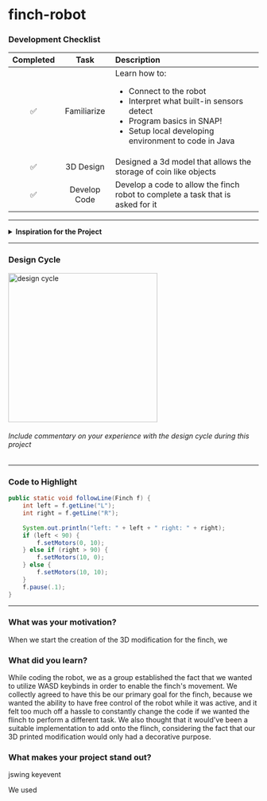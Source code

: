 # finch-robot

### Development Checklist

| Completed | Task         | Description |
|:---------:| :-----------:|:------------|
|    ✅     | Familiarize  | Learn how to: <ul><li>Connect to the robot</li><li>Interpret what built-in sensors detect</li><li>Program basics in SNAP!</li><li>Setup local developing environment to code in Java</li></ul>|
|    ✅     | 3D Design    | Designed a 3d model that allows the storage of coin like objects|
|    ✅     | Develop Code | Develop a code to allow the finch robot to complete a task that is asked for it|

---

<details>
<summary><strong>Inspiration for the Project</strong></summary>

VThe creation of afinch robot that implements the controls of an average video game; which allows for WASD keyboard inputs along with a toggle sprint system which quickens the speed of the robot's movement.
</details>

---

### Design Cycle
<img src="design_cycle.png" alt="design cycle" width="300" height="300">

###### Include commentary on your experience with the design cycle during this project

---

### Code to Highlight
```java
public static void followLine(Finch f) {
	int left = f.getLine("L");
	int right = f.getLine("R");
	
	System.out.println("left: " + left + " right: " + right);
	if (left < 90) {
		f.setMotors(0, 10);
	} else if (right > 90) {
		f.setMotors(10, 0);
	} else {
		f.setMotors(10, 10);
	}
	f.pause(.1);
}
```

---

### What was your motivation?
When we start the creation of the 3D modification for the finch, we 

### What did you learn?
While coding the robot, we as a group established the fact that we wanted to utilize WASD keybinds in order to enable the finch's movement. We collectly agreed to have this be our primary goal for the finch, because we wanted the ability to have free control of the robot while it was active, and it felt too much off a hassle to constantly change the code if we wanted the flinch to perform a different task. We also thought that it would've been a suitable implementation to add onto the flinch, considering the fact that our 3D printed modification would only had a decorative purpose.

  
### What makes your project stand out?
jswing keyevent

We used 
